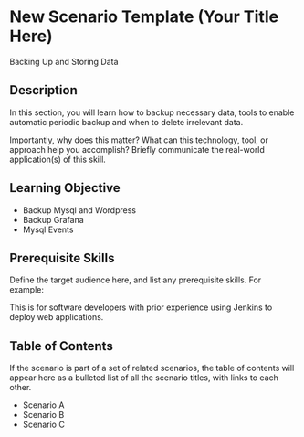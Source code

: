 # New Scenario Template (Your Title Here)

Backing Up and Storing Data

## Description

In this section, you will learn how to backup necessary data, tools to enable automatic periodic backup and when to delete irrelevant data. 

Importantly, why does this matter? What can this technology, tool, or approach help you accomplish? Briefly communicate the real-world application(s) of this skill.

## Learning Objective

- Backup Mysql and Wordpress
- Backup Grafana
- Mysql Events 

## Prerequisite Skills

Define the target audience here, and list any prerequisite skills. For example:

This is for software developers with prior experience using Jenkins to deploy web applications.

## Table of Contents

If the scenario is part of a set of related scenarios, the table of contents will appear here as a bulleted list of all the scenario titles, with links to each other.

- Scenario A
- Scenario B
- Scenario C


